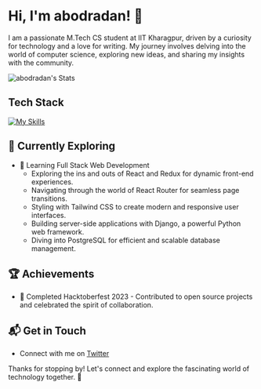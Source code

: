 
# Hi, I'm abodradan! 👋

I am a passionate M.Tech CS student at IIT Kharagpur, driven by a curiosity for technology and a love for writing. My journey involves delving into the world of computer science, exploring new ideas, and sharing my insights with the community.

![abodradan's Stats](https://github-readme-stats.vercel.app/api?username=abodradan&theme=vue-dark&show_icons=true&hide_border=true&count_private=true)




## Tech Stack
[![My Skills](https://skillicons.dev/icons?i=js,html,css,wasm,react,vue,laravel,django,ts,nodejs,express)](https://skillicons.dev)

## 🌱 Currently Exploring

- 🚀 Learning Full Stack Web Development
  - Exploring the ins and outs of React and Redux for dynamic front-end experiences.
  - Navigating through the world of React Router for seamless page transitions.
  - Styling with Tailwind CSS to create modern and responsive user interfaces.
  - Building server-side applications with Django, a powerful Python web framework.
  - Diving into PostgreSQL for efficient and scalable database management.

 ## 🏆 Achievements

- 🌟 Completed Hacktoberfest 2023 - Contributed to open source projects and celebrated the spirit of collaboration.


## 📬 Get in Touch

- Connect with me on [Twitter]([https://twitter.com/introvertedbot](https://x.com/AliAli37567))


Thanks for stopping by! Let's connect and explore the fascinating world of technology together. 🚀



